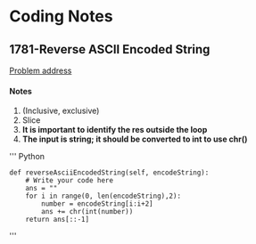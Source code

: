 # Coding Notes

## 1781-Reverse ASCll Encoded String
[Problem address](https://github.com/xiaotied/learn-coding/blob/master/1781%20%C2%B7%20Reverse%20ASCII%20Encoded%20Strings.py)
#### Notes
1. (Inclusive, exclusive)
2. Slice
3. **It is important to identify the res outside the loop**
4. **The input is string; it should be converted to int to use chr()**

''' Python

    def reverseAsciiEncodedString(self, encodeString):
        # Write your code here
        ans = ""
        for i in range(0, len(encodeString),2):
            number = encodeString[i:i+2]
            ans += chr(int(number))
        return ans[::-1]
'''